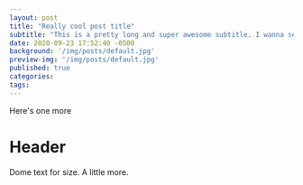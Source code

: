 ```yaml
---
layout: post
title: "Really cool post title"
subtitle: "This is a pretty long and super awesome subtitle. I wanna see how the preview image floats next to some longer stuff. How many lines do I need to get it to flow correctly? Probably enough now, but I'll add some more so that I don't have to go back into it. Okay, maybe just a little more."
date: 2020-09-23 17:52:40 -0500
background: '/img/posts/default.jpg'
preview-img: '/img/posts/default.jpg'
published: true
categories:
tags:
---
```

Here's one more

# Header
Dome text for size. A little more.